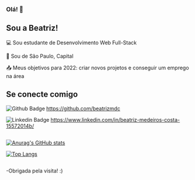 ### Olá! 👋

<!--
**beatrizmdc/beatrizmdc** is a ✨ _special_ ✨ repository because its `README.md` (this file) appears on your GitHub profile.

Here are some ideas to get you started:

- 🔭 I’m currently working on ...
- 🌱 I’m currently learning ...
- 👯 I’m looking to collaborate on ...
- 🤔 I’m looking for help with ...
- 💬 Ask me about ...
- 📫 How to reach me: ...
- 😄 Pronouns: ...
- ⚡ Fun fact: ...
-->

## Sou a Beatriz!

 

:computer: Sou estudante de Desenvolvimento Web Full-Stack

:house_with_garden: Sou de São Paulo, Capital

:outbox_tray: Meus objetivos para 2022: criar novos projetos e conseguir um emprego na área

 

## Se conecte comigo

![Github Badge](https://img.shields.io/badge/-Github-000?style=flat-square&logo=Github&logoColor=white&link=LINK_GIT) https://github.com/beatrizmdc

![Linkedin Badge](https://img.shields.io/badge/-LinkedIn-blue?style=flat-square&logo=Linkedin&logoColor=white&link=LINK_LINKEDIN) https://www.linkedin.com/in/beatriz-medeiros-costa-15572014b/

##

[![Anurag's GitHub stats](https://github-readme-stats.vercel.app/api?username=beatrizmdc)](https://github.com/anuraghazra/github-readme-stats)

[![Top Langs](https://github-readme-stats.vercel.app/api/top-langs/?username=beatrizmdc&layout=compact)](https://github.com/anuraghazra/github-readme-stats)

##

-Obrigada pela visita! :)
